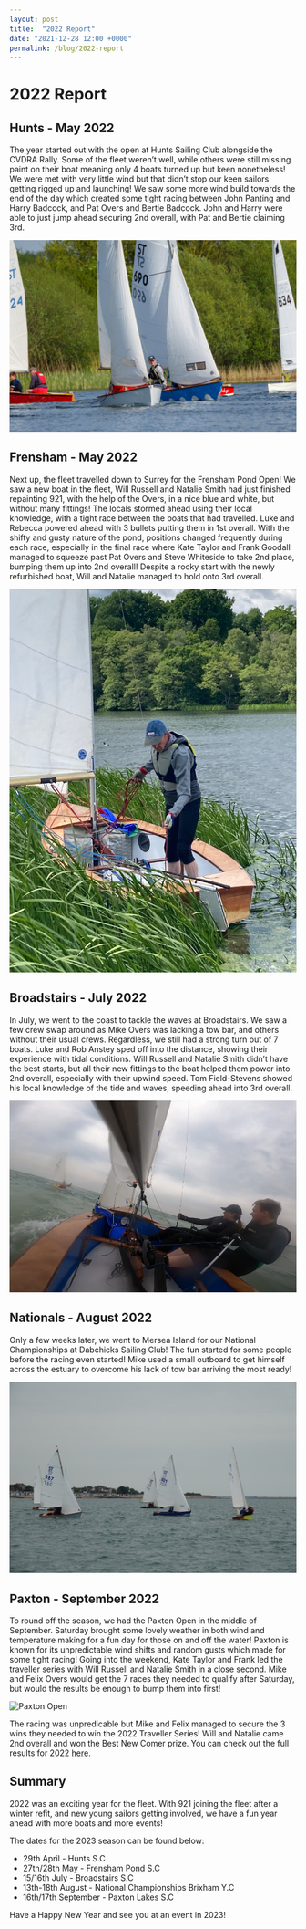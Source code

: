 ```yaml
---
layout: post
title:  "2022 Report"
date: "2021-12-28 12:00 +0000"
permalink: /blog/2022-report
---
```


# 2022 Report

## Hunts - May 2022
The year started out with the open at Hunts Sailing Club alongside the CVDRA Rally. Some of the fleet weren’t well, while others were still missing paint on their boat meaning only 4 boats turned up but keen nonetheless! We were met with very little wind but that didn’t stop our keen sailors getting rigged up and launching! We saw some more wind build towards the end of the day which created some tight racing between John Panting and Harry Badcock, and Pat Overs and Bertie Badcock. John and Harry were able to just jump ahead securing 2nd overall, with Pat and Bertie claiming 3rd.

![Hunts Open](/assets/img/gallery/2022/hunts/CAM07067.jpg)

## Frensham - May 2022
Next up, the fleet travelled down to Surrey for the Frensham Pond Open! We saw a new boat in the fleet, Will Russell and Natalie Smith had just finished repainting 921, with the help of the Overs, in a nice blue and white, but without many fittings! The locals stormed ahead using their local knowledge, with a tight race between the boats that had travelled. Luke and Rebecca powered ahead with 3 bullets putting them in 1st overall. With the shifty and gusty nature of the pond, positions changed frequently during each race, especially in the final race where Kate Taylor and Frank Goodall managed to squeeze past Pat Overs and Steve Whiteside to take 2nd place, bumping them up into 2nd overall! Despite a rocky start with the newly refurbished boat, Will and Natalie managed to hold onto 3rd overall.

![Frensham Open](/assets/img/gallery/2022/frensham/8CC63856-3F1E-46FC-917D-228BDD605F2A.jpeg)

## Broadstairs - July 2022
In July, we went to the coast to tackle the waves at Broadstairs. We saw a few crew swap around as Mike Overs was lacking a tow bar, and others without their usual crews. Regardless, we still had a strong turn out of 7 boats. Luke and Rob Anstey sped off into the distance, showing their experience with tidal conditions. Will Russell and Natalie Smith didn’t have the best starts, but all their new fittings to the boat helped them power into 2nd overall, especially with their upwind speed. Tom Field-Stevens showed his local knowledge of the tide and waves, speeding ahead into 3rd overall. 

![Broadstairs Open](/assets/img/gallery/2022/broadstairs/gopro1.png)
## Nationals - August 2022
Only a few weeks later, we went to Mersea Island for our National Championships at Dabchicks Sailing Club! The fun started for some people before the racing even started! Mike used a small outboard to get himself across the estuary to overcome his lack of tow bar arriving the most ready!

![Nationals](/assets/img/gallery/2022/nationals/DSC01938.JPG)
## Paxton - September 2022
To round off the season, we had the Paxton Open in the middle of September. Saturday brought some lovely weather in both wind and temperature making for a fun day for those on and off the water! Paxton is known for its unpredictable wind shifts and random gusts which made for some tight racing! Going into the weekend, Kate Taylor and Frank led the traveller series with Will Russell and Natalie Smith in a close second. Mike and Felix Overs would get the 7 races they needed to qualify after Saturday, but would the results be enough to bump them into first!

![Paxton Open](/assets/img/gallery/2022/paxton/20220917-Z61_0400.jpg)

The racing was unpredicable but Mike and Felix managed to secure the 3 wins they needed to win the 2022 Traveller Series! Will and Natalie came 2nd overall and won the Best New Comer prize. You can check out the full results for 2022 [here](/results/2022).

## Summary

2022 was an exciting year for the fleet. With 921 joining the fleet after a winter refit, and new young sailors getting involved, we have a fun year ahead with more boats and more events!

The dates for the 2023 season can be found below:

- 29th April - Hunts S.C
- 27th/28th May - Frensham Pond S.C
- 15/16th July - Broadstairs S.C
- 13th-18th August - National Championships Brixham Y.C
- 16th/17th September - Paxton Lakes S.C

Have a Happy New Year and see you at an event in 2023!